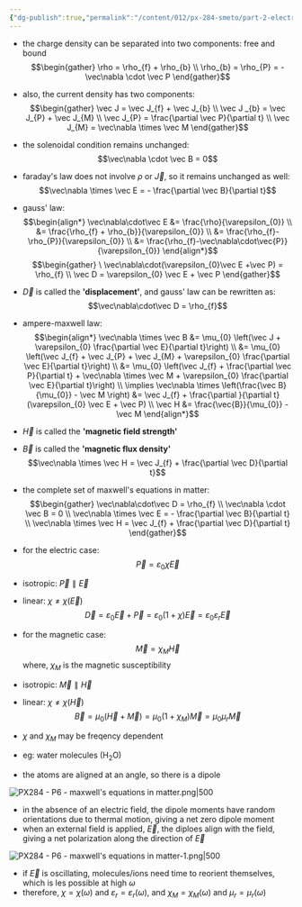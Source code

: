 ```yaml
---
{"dg-publish":true,"permalink":"/content/012/px-284-smeto/part-2-electromagnetic-theory/q-maxwell-s-equations-in-matter/px-284-q3-maxwell-s-equations-in-matter/","noteIcon":"1","created":"2025-02-24T10:20:07.508+00:00","updated":"2025-02-27T13:00:31.511+00:00"}
---
```


- the charge density can be separated into two components: free and bound
$$\begin{gather}
\rho = \rho_{f} + \rho_{b} \\
\rho_{b} = \rho_{P} = - \vec\nabla \cdot \vec P
\end{gather}$$

- also, the current density has two components:
$$\begin{gather}
\vec J = \vec J_{f} + \vec J_{b} \\
\vec J _{b} = \vec J_{P} + \vec J_{M} \\
\vec J_{P} = \frac{\partial  \vec P}{\partial t} \\
\vec J_{M} = \vec\nabla \times \vec M
\end{gather}$$

- the solenoidal condition remains unchanged:
$$\vec\nabla \cdot \vec B = 0$$

- faraday's law does not involve $\rho$ or $\vec J$, so it remains unchanged as well:
$$\vec\nabla \times \vec E = - \frac{\partial \vec B}{\partial t}$$

- gauss' law:
$$\begin{align*}
\vec\nabla\cdot\vec E &= \frac{\rho}{\varepsilon_{0}} \\
&= \frac{\rho_{f} + \rho_{b}}{\varepsilon_{0}} \\
&= \frac{\rho_{f}-\rho_{P}}{\varepsilon_{0}} \\
&= \frac{\rho_{f}-\vec\nabla\cdot\vec{P}}{\varepsilon_{0}}
\end{align*}$$
$$\begin{gather}
\ \vec\nabla\cdot(\varepsilon_{0}\vec E +\vec P) = \rho_{f} \\
\vec D = \varepsilon_{0} \vec E + \vec P
\end{gather}$$
- $\vec D$ is called the **'displacement'**, and gauss' law can be rewritten as:
$$\vec\nabla\cdot\vec D = \rho_{f}$$

- ampere-maxwell law:
$$\begin{align*}
\vec\nabla \times \vec B &= \mu_{0} \left(\vec J + \varepsilon_{0} \frac{\partial \vec E}{\partial t}\right) \\
&= \mu_{0} \left(\vec J_{f} + \vec J_{P} + \vec J_{M} + \varepsilon_{0} \frac{\partial \vec E}{\partial t}\right) \\
&= \mu_{0} \left(\vec J_{f} + \frac{\partial \vec P}{\partial t} + \vec\nabla \times \vec M + \varepsilon_{0} \frac{\partial \vec E}{\partial t}\right) \\
\implies \vec\nabla \times \left(\frac{\vec B}{\mu_{0}} - \vec M \right) &= \vec J_{f} + \frac{\partial }{\partial t} (\varepsilon_{0} \vec E + \vec P) \\
\vec H &= \frac{\vec{B}}{\mu_{0}} - \vec M 
\end{align*}$$
- $\vec H$ is called the **'magnetic field strength'**
- $\vec B$ is called the **'magnetic flux density'**
$$\vec\nabla \times \vec H = \vec J_{f} + \frac{\partial \vec D}{\partial t}$$

- the complete set of maxwell's equations in matter:
$$\begin{gather}
\vec\nabla\cdot\vec D = \rho_{f} \\
\vec\nabla \cdot \vec B = 0 \\
\vec\nabla \times \vec E = - \frac{\partial \vec B}{\partial t} \\
\vec\nabla \times \vec H = \vec J_{f} + \frac{\partial \vec D}{\partial t}
\end{gather}$$
- for the electric case: 
$$\vec P = \varepsilon_{0} \chi \vec E$$
- isotropic: ${} \vec P \parallel \vec E {}$
- linear: ${} \chi \neq \chi(\vec E) {}$
$$\vec D = \varepsilon_{0} \vec E  + \vec P = \varepsilon_{0} (1 + \chi) \vec E = \varepsilon_{0}\varepsilon_{r} \vec E$$

- for the magnetic case:  
$$\vec M = \chi_{M} \vec H$$
	where, $\chi_{M}$ is the magnetic susceptibility
- isotropic: $\vec M \parallel \vec H$
- linear: $\chi \neq \chi(\vec H)$
$$\vec B = \mu_{0}(\vec H + \vec M) = \mu_{0}(1 + \chi_{M})\vec M = \mu_{0}\mu_{r} \vec M$$

- $\chi$ and $\chi_M$ may be freqency dependent
- eg: water molecules (H$_2$O)
- the atoms are aligned at an angle, so there is a dipole

![PX284 - P6 - maxwell's equations in matter.png|500](/img/user/pics/PX284%20-%20P6%20-%20maxwell's%20equations%20in%20matter.png)

- in the absence of an electric field, the dipole moments have random orientations due to thermal motion, giving a net zero dipole moment
- when an external field is applied, $\vec E$, the diploes align with the field, giving a net polarization along the direction of $\vec E$

![PX284 - P6 - maxwell's equations in matter-1.png|500](/img/user/pics/PX284%20-%20P6%20-%20maxwell's%20equations%20in%20matter-1.png)

- if $\vec E$ is oscillating, molecules/ions need time to reorient themselves, which is les possible at high $\omega$
- therefore, $\chi = \chi(\omega)$ and $\varepsilon_{r} = \varepsilon_{r}(\omega)$, and $\chi_{M} = \chi_{M}(\omega)$ and $\mu_{r} = \mu_{r}(\omega)$
